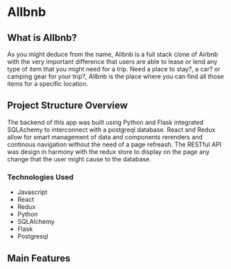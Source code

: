 
# Allbnb

## What is Allbnb?

 As you might deduce from the name, Allbnb is a full stack clone of Airbnb with the very important difference that users are able to lease or lend any type of item that you might need for a trip. Need a place to stay?, a car? or camping gear for your trip?, Allbnb is the place where you can find all those items for a specific location. 
 
 ## Project Structure Overview
 
 The backend of this app was built using Python and Flask integrated SQLAchemy to interconnect with a postgreql database. React and Redux allow for smart management of data and components rerenders and continous navigation without the need of a page refreash. The RESTful API was design in harmony with the redux store to display on the page any change that the user might cause to the database. 
 
### Technologies Used

* Javascript
* React
* Redux
* Python
* SQLAlchemy 
* Flask
* Postgresql
 
## Main Features


